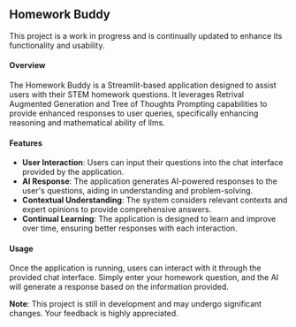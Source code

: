 ## Homework Buddy

This project is a work in progress and is continually updated to enhance its functionality and usability.

#### Overview

The Homework Buddy is a Streamlit-based application designed to assist users with their STEM homework questions. It leverages Retrival Augmented Generation and Tree of Thoughts Prompting capabilities to provide enhanced responses to user queries, specifically enhancing reasoning and mathematical ability of llms.

#### Features

- **User Interaction**: Users can input their questions into the chat interface provided by the application.
- **AI Response**: The application generates AI-powered responses to the user's questions, aiding in understanding and problem-solving.
- **Contextual Understanding**: The system considers relevant contexts and expert opinions to provide comprehensive answers.
- **Continual Learning**: The application is designed to learn and improve over time, ensuring better responses with each interaction.

<!-- #### Installation

To run the Homework Helper locally, follow these steps:

1. Clone the repository to your local machine.
2. Install the required dependencies listed in the `requirements.txt` file.
3. Ensure that you have set up necessary environment variables, as specified in the `.env` file.
4. Run the Streamlit application using the command `streamlit run app.py`. -->

#### Usage

Once the application is running, users can interact with it through the provided chat interface. Simply enter your homework question, and the AI will generate a response based on the information provided.


**Note**: This project is still in development and may undergo significant changes. Your feedback is highly appreciated.
